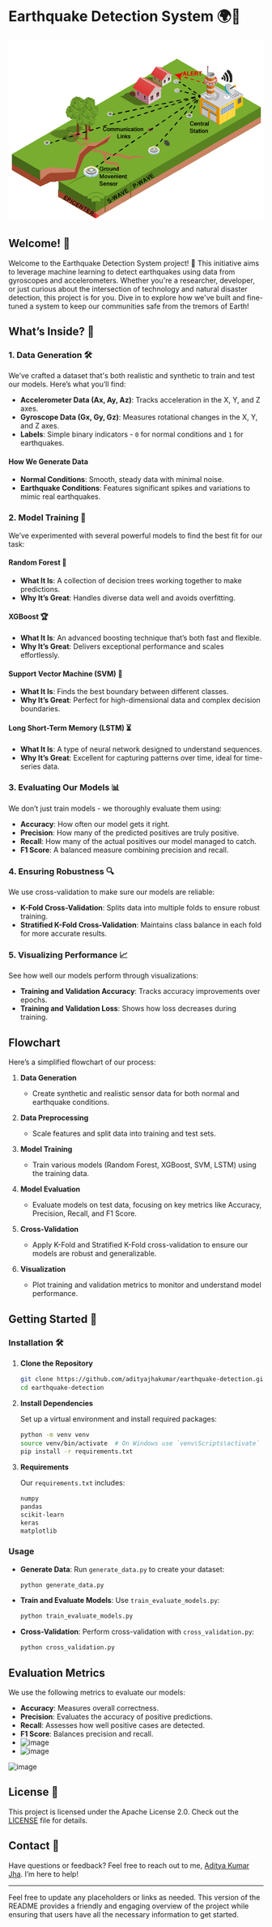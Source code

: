 

# Earthquake Detection System 🌍🚨

![Earthquake](img.jpg) 


## Welcome! 👋

Welcome to the Earthquake Detection System project! 🎉 This initiative aims to leverage machine learning to detect earthquakes using data from gyroscopes and accelerometers. Whether you're a researcher, developer, or just curious about the intersection of technology and natural disaster detection, this project is for you. Dive in to explore how we've built and fine-tuned a system to keep our communities safe from the tremors of Earth!

## What’s Inside? 🧩

### 1. Data Generation 🛠️

We’ve crafted a dataset that's both realistic and synthetic to train and test our models. Here’s what you’ll find:
- **Accelerometer Data (Ax, Ay, Az)**: Tracks acceleration in the X, Y, and Z axes.
- **Gyroscope Data (Gx, Gy, Gz)**: Measures rotational changes in the X, Y, and Z axes.
- **Labels**: Simple binary indicators - `0` for normal conditions and `1` for earthquakes.

#### How We Generate Data
- **Normal Conditions**: Smooth, steady data with minimal noise.
- **Earthquake Conditions**: Features significant spikes and variations to mimic real earthquakes.



### 2. Model Training 🤖

We’ve experimented with several powerful models to find the best fit for our task:

#### Random Forest 🌳
- **What It Is**: A collection of decision trees working together to make predictions.
- **Why It’s Great**: Handles diverse data well and avoids overfitting.

#### XGBoost 🏆
- **What It Is**: An advanced boosting technique that’s both fast and flexible.
- **Why It’s Great**: Delivers exceptional performance and scales effortlessly.

#### Support Vector Machine (SVM) 🚀
- **What It Is**: Finds the best boundary between different classes.
- **Why It’s Great**: Perfect for high-dimensional data and complex decision boundaries.

#### Long Short-Term Memory (LSTM) ⏳
- **What It Is**: A type of neural network designed to understand sequences.
- **Why It’s Great**: Excellent for capturing patterns over time, ideal for time-series data.



### 3. Evaluating Our Models 📊

We don’t just train models - we thoroughly evaluate them using:
- **Accuracy**: How often our model gets it right.
- **Precision**: How many of the predicted positives are truly positive.
- **Recall**: How many of the actual positives our model managed to catch.
- **F1 Score**: A balanced measure combining precision and recall.

### 4. Ensuring Robustness 🔍

We use cross-validation to make sure our models are reliable:
- **K-Fold Cross-Validation**: Splits data into multiple folds to ensure robust training.
- **Stratified K-Fold Cross-Validation**: Maintains class balance in each fold for more accurate results.

### 5. Visualizing Performance 📈

See how well our models perform through visualizations:
- **Training and Validation Accuracy**: Tracks accuracy improvements over epochs.
- **Training and Validation Loss**: Shows how loss decreases during training.



## Flowchart

Here’s a simplified flowchart of our process:

1. **Data Generation**
   - Create synthetic and realistic sensor data for both normal and earthquake conditions.

2. **Data Preprocessing**
   - Scale features and split data into training and test sets.

3. **Model Training**
   - Train various models (Random Forest, XGBoost, SVM, LSTM) using the training data.

4. **Model Evaluation**
   - Evaluate models on test data, focusing on key metrics like Accuracy, Precision, Recall, and F1 Score.

5. **Cross-Validation**
   - Apply K-Fold and Stratified K-Fold cross-validation to ensure our models are robust and generalizable.

6. **Visualization**
   - Plot training and validation metrics to monitor and understand model performance.

## Getting Started 🚀

### Installation 🛠️

1. **Clone the Repository**

    ```bash
    git clone https://github.com/adityajhakumar/earthquake-detection.git
    cd earthquake-detection
    ```

2. **Install Dependencies**

    Set up a virtual environment and install required packages:

    ```bash
    python -m venv venv
    source venv/bin/activate  # On Windows use `venv\Scripts\activate`
    pip install -r requirements.txt
    ```

3. **Requirements**

    Our `requirements.txt` includes:
    
    ```plaintext
    numpy
    pandas
    scikit-learn
    keras
    matplotlib
    ```

### Usage

- **Generate Data**: Run `generate_data.py` to create your dataset:

    ```bash
    python generate_data.py
    ```

- **Train and Evaluate Models**: Use `train_evaluate_models.py`:

    ```bash
    python train_evaluate_models.py
    ```

- **Cross-Validation**: Perform cross-validation with `cross_validation.py`:

    ```bash
    python cross_validation.py
    ```

## Evaluation Metrics

We use the following metrics to evaluate our models:
- **Accuracy**: Measures overall correctness.
- **Precision**: Evaluates the accuracy of positive predictions.
- **Recall**: Assesses how well positive cases are detected.
- **F1 Score**: Balances precision and recall.
- ![image](https://github.com/user-attachments/assets/d52151eb-e298-4183-92eb-36cc6383e90d)
- <img width="370" alt="image" src="https://github.com/user-attachments/assets/11a93ae7-fdc0-4ef0-8c03-50f5a2cbf8c8">
![image](https://github.com/user-attachments/assets/c99e7f59-aec6-42cf-b458-720df5998e8c)




## License 📝

This project is licensed under the Apache License 2.0. Check out the [LICENSE](LICENSE) file for details.

## Contact 📧

Have questions or feedback? Feel free to reach out to me, [Aditya Kumar Jha](mailto:your.email@example.com). I’m here to help!

---

Feel free to update any placeholders or links as needed. This version of the README provides a friendly and engaging overview of the project while ensuring that users have all the necessary information to get started.
